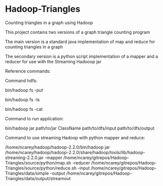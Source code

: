 Hadoop-Triangles
================

Counting triangles in a graph using Hadoop

This project contains two versions of a graph triangle counting program

The main version is a standard java implementation of map and reduce for
counting triangles in a graph

The secondary version is a python script implementation of a mapper and a reducer
for use with the Streaming Hadooop jar



Reference commands:

Command hdfs:

bin/hadoop fs -put <path to file to put> <path in dfs to put file in>

bin/hadoop fs -ls 

bin/hadoop fs -cat <path to file to cat in dfs>

Command to run application:

bin/hadoop jar path/to/jar ClassName path/to/dfs/input path/to/dfs/output

Command to use streaming Hadoop with python mapper and reduce:

/home/ncarey/hadoop/hadoop-2.2.0/bin/hadoop jar /home/ncarey/hadoop/hadoop-2.2.0/share/hadoop/tools/lib/hadoop-streaming-2.2.0.jar -mapper /home/ncarey/gitrepos/Hadoop-Triangles/source/python/map.sh -reducer /home/ncarey/gitrepos/Hadoop-Triangles/source/python/reduce.sh -input /home/ncarey/gitrepos/Hadoop-Triangles/data/simple -output /home/ncarey/gitrepos/Hadoop-Triangles/data/output/streamout



